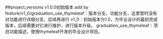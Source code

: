 ##project_versions
v1.0.0初始版本
add by feature/v1_0/graduation_use_thymeleaf：版本分支，功能分支，这里暂时没有对功能进行详细分支，后续再进行
v1_0：初始版本为1.0，为毕业设计的最初完成版本，后续需要对它进行维护，进行版本升级。
graduation_use_thymeleaf：项目功能描述，使用thymeleaf开发的毕业设计项目。